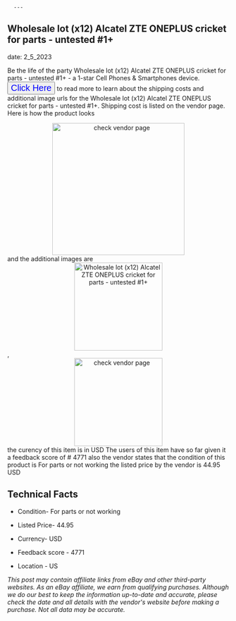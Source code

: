  
      ---
      

 ## Wholesale lot (x12) Alcatel ZTE ONEPLUS cricket for parts - untested  #1+ 

 

      

date: 2_5_2023
     

     
      

Be the life of the party Wholesale lot (x12) Alcatel ZTE ONEPLUS cricket for parts - untested  #1+ - a 1-star Cell Phones & Smartphones device. <button style="font-size:20px;color:blue" onclick="window.location.href = 'https://www.ebay.com/itm/234874455280?hash=item36af9bc4f0%3Ag%3A8PAAAOSwfcxj0vgK&mkevt=1&mkcid=1&mkrid=711-53200-19255-0&campid=%253CePNCampaignId%253E&customid=%253CreferenceId%253E&toolid=10049'">Click Here</button> to read more to learn about the shipping costs and additional image urls for the Wholesale lot (x12) Alcatel ZTE ONEPLUS cricket for parts - untested  #1+. Shipping cost is listed on the vendor page. Here is how the product looks <div style="text-align:center;"><img onclick="window.location.href = 'https://www.ebay.com/itm/234874455280?hash=item36af9bc4f0%3Ag%3A8PAAAOSwfcxj0vgK&mkevt=1&mkcid=1&mkrid=711-53200-19255-0&campid=%253CePNCampaignId%253E&customid=%253CreferenceId%253E&toolid=10049';" src="https://i.ebayimg.com/thumbs/images/g/8PAAAOSwfcxj0vgK/s-l225.jpg" alt="check vendor page" style="width:300px; height:auto;object-fit:contain;" /></div> and the additional images are <div style="text-align:center;"><img onclick="window.location.href = '$https://www.ebay.com/itm/234874455280?hash=item36af9bc4f0%3Ag%3A8PAAAOSwfcxj0vgK&mkevt=1&mkcid=1&mkrid=711-53200-19255-0&campid=%253CePNCampaignId%253E&customid=%253CreferenceId%253E&toolid=10049';" src="https://i.ebayimg.com/images/g/8PAAAOSwfcxj0vgK/s-l1600.jpg" alt="Wholesale lot (x12) Alcatel ZTE ONEPLUS cricket for parts - untested  #1+" style="width:200px; height:auto;object-fit:contain;" /></div>,<div style="text-align:center;"><img onclick="window.location.href = '$https://www.ebay.com/itm/234874455280?hash=item36af9bc4f0%3Ag%3A8PAAAOSwfcxj0vgK&mkevt=1&mkcid=1&mkrid=711-53200-19255-0&campid=%253CePNCampaignId%253E&customid=%253CreferenceId%253E&toolid=10049';" src="https://origin-galleryplus.ebayimg.com/ws/web/234874455280_2_0_1/225x225.jpg,https://origin-galleryplus.ebayimg.com/ws/web/234874455280_3_0_1/225x225.jpg,https://origin-galleryplus.ebayimg.com/ws/web/234874455280_4_0_1/225x225.jpg,https://origin-galleryplus.ebayimg.com/ws/web/234874455280_5_0_1/225x225.jpg,https://origin-galleryplus.ebayimg.com/ws/web/234874455280_6_0_1/225x225.jpg" alt="check vendor page" style="width:200px; height:auto;object-fit:contain;"/></div> the curency of this item is in USD The users of this item have so far given it a feedback score of # 4771 also the vendor states that the condition of this product is For parts or not working the listed price by the vendor is  44.95 USD


      
      

 ## Technical Facts 



      
      

 - Condition- For parts or not working 


      

 - Listed Price- 44.95 


      

 - Currency- USD 


      

 - Feedback score - 4771 


      

 - Location - US 


      
      

*_This post may contain affiliate links from eBay and other third-party websites. As an eBay affiliate, we earn from qualifying purchases. Although we do our best to keep the information up-to-date and accurate, please check the date and all details with the vendor's website before making a purchase. Not all data may be accurate._*



      
      